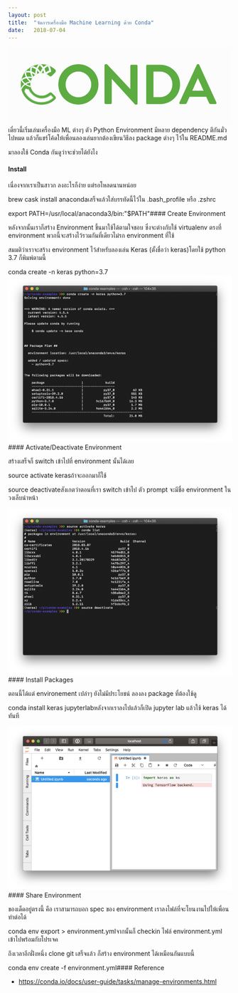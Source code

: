 ```yaml
---
layout:	post
title:	"จัดการเครื่องมือ Machine Learning ด้วย Conda"
date:	2018-07-04
---
```


  ![](/img/1*B5etcYpv-MSsxMxg94-A7w.png)เดี๋ยวนี้เริ่มเล่นเครื่องมือ ML ต่างๆ ตัว Python Environment มีหลาย dependency ตีกันมั่วไปหมด แล้วก็แชร์โค้ดให้เพื่อนลองเล่นยากต้องเขียนวิธีลง package ต่างๆ ไว้ใน README.md

มาลองใช้ Conda กันดูว่าจะช่วยได้ยังไง

#### Install

เนื่องจากเราเป็นสาวก ลงอะไรก็ง่าย แต่รอโหลดนานหน่อย

brew cask install anacondaเสร็จแล้วใส่บรรทัดนี้ไว้ใน .bash\_profile หรือ .zshrc

export PATH=/usr/local/anaconda3/bin:"$PATH"#### Create Environment

หลังจากนั้นเราก็สร้าง Environment ขึ้นมาใช้ได้ตามใจชอบ ซึ่งจะต่างกับใช้ virtualenv ตรงที่ environment พวกนี้จะสร้างไว้รวมกันที่เดียวไม่รก environment ที่ใช้

สมมติว่าเราจะสร้าง environment ไว้สำหรับลองเล่น Keras (ตั้งชื่อว่า keras)โดยใช้ python 3.7 ก็พิมพ์ตามนี้

conda create -n keras python=3.7![](/img/1*bl0rXLdISPeV63zhxv34ow.png)#### Activate/Deactivate Environment

สร้างเสร็จก็ switch เข้าไปที่ environment นั้นได้เลย

source activate kerasถ้าจะออกมาก็ใช้

source deactivateสังเกตว่าตอนที่เรา switch เข้าไป ตัว prompt จะมีชื่อ environment ในวงเล็บนำหน้า

![](/img/1*Ci7oPdiRPYRAxaMZ5KAjgQ.png)#### Install Packages

ตอนนี้ได้แต่ environement เปล่าๆ ยังไม่มีประโยชน์ ลองลง package ที่ต้องใช้ดู

conda install keras jupyterlabหลังจากเราลงไปแล้วก็เปิด jupyter lab แล้วใช้ keras ได้ทันที

![](/img/1*t4y3_WBqGLJQOusE3yltrQ.png)#### Share Environment

ของเด็ดอยู่ตรงนี้ คือ เราสามารถบอก spec ของ environment เราลงไฟล์ที่จะโยนงานไปให้เพื่อนทำต่อได้

conda env export > environment.ymlจากนั้นก็ checkin ไฟล์ environment.yml เข้าไปพร้อมกับโปรเจค

ถึงเวลาอีกฝั่งหนึ่ง clone git เสร็จแล้ว ก็สร้าง environment ได้เหมือนกันแบบนี้

conda env create -f environment.yml#### Reference

* <https://conda.io/docs/user-guide/tasks/manage-environments.html>
  